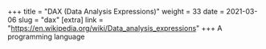+++
title = "DAX (Data Analysis Expressions)"
weight = 33
date = 2021-03-06
slug = "dax"
[extra]
link = "https://en.wikipedia.org/wiki/Data_analysis_expressions"
+++
A programming language

